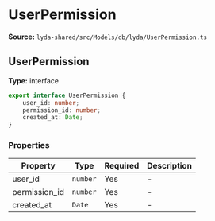 # UserPermission

**Source:** `lyda-shared/src/Models/db/lyda/UserPermission.ts`

## UserPermission

**Type:** interface

```typescript
export interface UserPermission {
    user_id: number;
    permission_id: number;
    created_at: Date;
}
```

### Properties

| Property | Type | Required | Description |
|----------|------|----------|-------------|
| user_id | `number` | Yes | - |
| permission_id | `number` | Yes | - |
| created_at | `D​a​t​e` | Yes | - |

